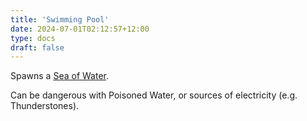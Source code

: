 ```yaml
---
title: 'Swimming Pool'
date: 2024-07-01T02:12:57+12:00
type: docs
draft: false
---
```


Spawns a [Sea of Water](https://noita.wiki.gg/wiki/Sea_of).

Can be dangerous with Poisoned Water, or sources of electricity (e.g. Thunderstones).
